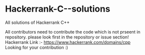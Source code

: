 # Hackerrank-C--solutions
All solutions of Hackerrank C++ 


All contributors need to contribute the code which is not prseent in repository. please look first in the repository or issue section!<br>
Hackerrank Link :- https://www.hackerrank.com/domains/cpp<br>
Looking for your contribution :)
